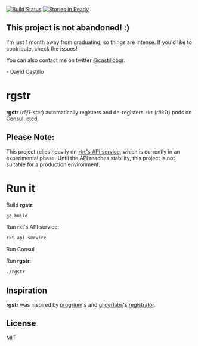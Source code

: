 [![Build Status](https://travis-ci.org/castillobgr/rgstr.svg?branch=master)](https://travis-ci.org/castillobgr/rgstr)
[![Stories in Ready](https://badge.waffle.io/castillobg/rgstr.png?label=ready&title=Ready)](https://waffle.io/castillobgr/rgstr)

## **This project is not abandoned! :)**
I'm just 1 month away from graduating, so things are intense. If you'd like to contribute, check the issues!

You can also contact me on twitter [@castillobgr](https://twitter.com/castillobgr).

\- David Castillo

# rgstr
**rgstr** (_rĕjˈĭ-stər_) automatically registers and de-registers `rkt`
(_rŏkˈĭt_) pods on [Consul](https://www.consul.io/), [etcd](https://coreos.com/etcd/).

## Please Note:
This project relies heavily on
[`rkt`'s API service](https://github.com/coreos/rkt/blob/master/Documentation/subcommands/api-service.md),
which is currently in an experimental phase. Until the API reaches stability, this project is not
suitable for a production environment.


# Run it
Build **rgstr**:
```sh
go build
```
Run rkt's API service:
```sh
rkt api-service
```

Run Consul

Run **rgstr**:
```sh
./rgstr
```

## Inspiration
**rgstr** was inspired by [progrium](https://github.com/progrium)'s and
[gliderlabs](https://github.com/gliderlabs)'s [registrator](https://github.com/gliderlabs/registrator).

## License
MIT
